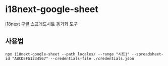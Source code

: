 # i18next-google-sheet
i18next 구글 스프레드시트 동기화 도구

## 사용법

```
npx i18next-google-sheet --path locales/ --range "시트1" --spreadsheet-id "ABCDEFG1234567" --credentials-file ./credentials.json
```
